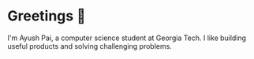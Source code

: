 # Greetings 👋
I'm Ayush Pai, a computer science student at Georgia Tech. I like building useful products and solving challenging problems.
